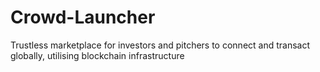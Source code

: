 # Crowd-Launcher
Trustless marketplace for investors and pitchers to connect and transact globally, utilising blockchain infrastructure  

